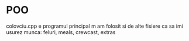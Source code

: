 # POO
colovciu.cpp e programul principal
m am folosit si de alte fisiere ca sa imi usurez munca: feluri, meals, crewcast, extras
